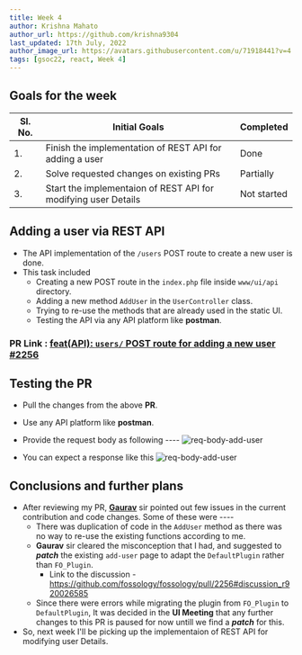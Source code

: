 ```yaml
---
title: Week 4
author: Krishna Mahato
author_url: https://github.com/krishna9304
last_updated: 17th July, 2022
author_image_url: https://avatars.githubusercontent.com/u/71918441?v=4
tags: [gsoc22, react, Week 4]
---
```


<!--
SPDX-License-Identifier: CC-BY-SA-4.0

SPDX-FileCopyrightText: 2022 Krishna Mahato <krishhtrishh9304@gmail.com>
-->

## Goals for the week

| Sl. No. | Initial Goals                                                  | Completed   |
| ------- | -------------------------------------------------------------- | ----------- |
| 1.      | Finish the implementation of REST API for adding a user        | Done        |
| 2.      | Solve requested changes on existing PRs                        | Partially   |
| 3.      | Start the implementaion of REST API for modifying user Details | Not started |

## Adding a user via REST API

- The API implementation of the `/users` POST route to create a new user is done.
- This task included
  - Creating a new POST route in the `index.php` file inside `www/ui/api` directory.
  - Adding a new method `AddUser` in the `UserController` class.
  - Trying to re-use the methods that are already used in the static UI.
  - Testing the API via any API platform like **postman**.

### PR Link : [feat(API): `users/` POST route for adding a new user #2256](https://github.com/fossology/fossology/pull/2256)

## Testing the PR

- Pull the changes from the above **PR**.
- Use any API platform like **postman**.
- Provide the request body as following ----
  ![req-body-add-user](/img/reactUI/api/reqbodyAddUser.png)

- You can expect a response like this
  ![req-body-add-user](/img/reactUI/api/resAddUser.png)

## Conclusions and further plans

- After reviewing my PR, [**Gaurav**](https://github.com/GMishx) sir pointed out few issues in the current contribution and code changes. Some of these were ----
  - There was duplication of code in the `AddUser` method as there was no way to re-use the existing functions according to me.
  - **Gaurav** sir cleared the misconception that I had, and suggested to **_patch_** the existing `add-user` page to adapt the `DefaultPlugin` rather than `FO_Plugin`.
    - Link to the discussion - https://github.com/fossology/fossology/pull/2256#discussion_r920026585
  - Since there were errors while migrating the plugin from `FO_Plugin` to `DefaultPlugin`, It was decided in the **UI Meeting** that any further changes to this PR is paused for now untill we find a **_patch_** for this.
- So, next week I'll be picking up the implementaion of REST API for modifying user Details.
